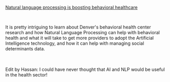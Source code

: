 [Natural language processing is boosting behavioral healthcare](https://www.healthcareitnews.com/news/natural-language-processing-boosting-behavioral-healthcare)

<br>


It is pretty intriguing to learn about Denver's behavioral health center research and how Natural Language Processing can help with behavioral health and what it will take to get more providers to adopt the Artificial Intelligence technology, and how it can help with managing social determinants data.

<br>
<br>
Edit by Hassan: I could have never thought that AI and NLP would be useful in the health sector!
